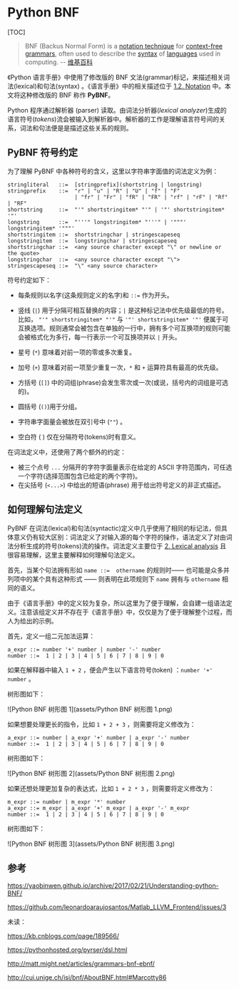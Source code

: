 # Python BNF

[TOC]

> BNF (Backus Normal Form) is a [notation technique](https://en.wikipedia.org/wiki/Metasyntax) for [context-free grammars](https://en.wikipedia.org/wiki/Context-free_grammar), often used to describe the [syntax](https://en.wikipedia.org/wiki/Syntax_(programming_languages)) of [languages](https://en.wikipedia.org/wiki/Formal_language#Programming_languages) used in computing. -- [维基百科](https://en.wikipedia.org/wiki/Backus%E2%80%93Naur_form)

《Python 语言手册》中使用了修改版的 BNF 文法(grammar)标记，来描述相关词法(lexical)和句法(syntax) 。《语言手册》中的相关描述位于 [1.2. Notation](https://docs.python.org/3.6/reference/introduction.html#notation) 中。本文将这种修改版的 BNF 称作 **PyBNF**。

Python 程序通过解析器 (parser) 读取。由词法分析器(*lexical analyzer*)生成的语言符号(*tokens*)流会被输入到解析器中。解析器的工作是理解语言符号间的关系，词法和句法便是是描述这些关系的规则。

## PyBNF 符号约定

为了理解 PyBNF 中各种符号的含义，这里以字符串字面值的词法定义为例：

```
stringliteral   ::=  [stringprefix](shortstring | longstring)
stringprefix    ::=  "r" | "u" | "R" | "U" | "f" | "F"
                     | "fr" | "Fr" | "fR" | "FR" | "rf" | "rF" | "Rf" | "RF"
shortstring     ::=  "'" shortstringitem* "'" | '"' shortstringitem* '"'
longstring      ::=  "'''" longstringitem* "'''" | '"""' longstringitem* '"""'
shortstringitem ::=  shortstringchar | stringescapeseq
longstringitem  ::=  longstringchar | stringescapeseq
shortstringchar ::=  <any source character except "\" or newline or the quote>
longstringchar  ::=  <any source character except "\">
stringescapeseq ::=  "\" <any source character>
```

符号约定如下：

- 每条规则以名字(这条规则定义的名字)和 `::=` 作为开头。
- 竖线 (`|`) 用于分隔可相互替换的内容；`|` 是这种标记法中优先级最低的符号。比如， `"'" shortstringitem* "'"` 与 `'"' shortstringitem* '"'` 便属于可互换选项。规则通常会被包含在单独的一行中，拥有多个可互换项的规则可能会被格式化为多行，每一行表示一个可互换项并以 `|` 开头。

- 星号 (`*`) 意味着对前一项的零或多次重复。
- 加号 (`+`) 意味着对前一项至少重复一次，`*` 和 `+` 运算符具有最高的优先级。
- 方括号 (`[]`) 中的词组(phrase)会发生零次或一次(或说，括号内的词组是可选的)。
- 圆括号 (`()`)用于分组。
- 字符串字面量会被放在双引号中 (`""`) 。
- 空白符 (  ) 仅在分隔符号(tokens)时有意义。

在词法定义中，还使用了两个额外的约定：

- 被三个点号 `...` 分隔开的字符字面量表示在给定的 ASCII 字符范围内，可任选一个字符(选择范围包含已给定的两个字符)。
- 在尖括号 (`<...>`) 中给出的短语(phrase) 用于给出符号定义的非正式描述。

## 如何理解句法定义

PyBNF 在词法(lexical)和句法(syntactic)定义中几乎使用了相同的标记法，但具体意义仍有较大区别：词法定义了对输入源的每个字符的操作，语法定义了对由词法分析生成的符号(tokens)流的操作。词法定义主要位于 [2. Lexical analysis](https://docs.python.org/3.6/reference/lexical_analysis.html) 且很容易理解，这里主要解释如何理解句法定义。

首先，当某个句法拥有形如 `name ::=  othername` 的规则时—— 也可能是众多并列项中的某个具有这种形式 —— 则表明在此项规则下 `name` 拥有与 `othername` 相同的语义。

由于《语言手册》中的定义较为复杂，所以这里为了便于理解，会自建一组语法定义。注意该组定义并不存在于《语言手册》中，仅仅是为了便于理解整个过程，而人为给出的示例。

首先，定义一组二元加法运算：

```
a_expr ::= number '+' number | number '-' number
number ::=  1 | 2 | 3 | 4 | 5 | 6 | 7 | 8 | 9 | 0
```

如果在解释器中输入 `1 + 2`  ，便会产生以下语言符号(token) ：`number '+' number` 。

树形图如下：

![Python BNF 树形图 1](assets/Python BNF 树形图 1.png)

如果想要处理更长的指令，比如 `1 + 2 + 3` ，则需要将定义修改为：

```
a_expr ::= number | a_expr '+' number | a_expr '-' number
number ::=  1 | 2 | 3 | 4 | 5 | 6 | 7 | 8 | 9 | 0
```

树形图如下：

![Python BNF 树形图 2](assets/Python BNF 树形图 2.png)

如果还想处理更加复杂的表达式，比如 `1 + 2 * 3` ，则需要将定义修改为：

```
m_expr ::= number | m_expr '*' number
a_expr ::= m_expr | a_expr '+' m_expr | a_expr '-' m_expr
number ::=  1 | 2 | 3 | 4 | 5 | 6 | 7 | 8 | 9 | 0
```

树形图如下：

![Python BNF 树形图 3](assets/Python BNF 树形图 3.png)

## 参考

https://yaobinwen.github.io/archive/2017/02/21/Understanding-python-BNF/

https://github.com/leonardoaraujosantos/Matlab_LLVM_Frontend/issues/3

未读：

https://kb.cnblogs.com/page/189566/

https://pythonhosted.org/pyrser/dsl.html

http://matt.might.net/articles/grammars-bnf-ebnf/

http://cui.unige.ch/isi/bnf/AboutBNF.html#Marcotty86

